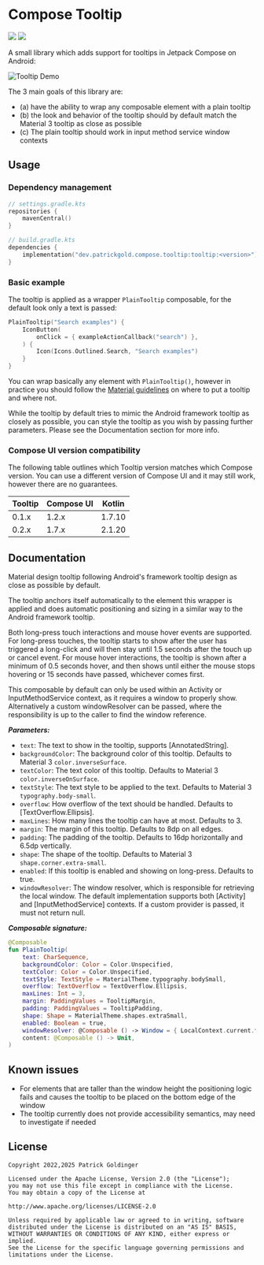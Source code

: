 # Compose Tooltip

[![](https://badgen.net/maven/v/maven-central/dev.patrickgold.compose.tooltip/tooltip)](https://mvnrepository.com/artifact/dev.patrickgold.compose.tooltip/tooltip) ![](https://badgen.net/github/license/patrickgold/compose-tooltip)

A small library which adds support for tooltips in Jetpack Compose on Android:

![Tooltip Demo](.github/compose-tooltip-preview.gif)

The 3 main goals of this library are:
- (a) have the ability to wrap any composable element with a plain tooltip
- (b) the look and behavior of the tooltip should by default match the Material 3 tooltip as close as possible
- (c) The plain tooltip should work in input method service window contexts

## Usage

### Dependency management

```kotlin
// settings.gradle.kts
repositories {
    mavenCentral()
}

// build.gradle.kts
dependencies {
    implementation("dev.patrickgold.compose.tooltip:tooltip:<version>")
}
```

### Basic example

The tooltip is applied as a wrapper `PlainTooltip` composable, for the default look only a text is passed:

```kotlin
PlainTooltip("Search examples") {
    IconButton(
        onClick = { exampleActionCallback("search") },
    ) {
        Icon(Icons.Outlined.Search, "Search examples")
    }
}
```

You can wrap basically any element with `PlainTooltip()`, however in practice you should follow the [Material guidelines](https://m3.material.io/components/tooltips) on where to put a tooltip and where not.

While the tooltip by default tries to mimic the Android framework tooltip as closely as possible, you can style the tooltip as you wish by passing further parameters. Please see the Documentation section for more info.

### Compose UI version compatibility

The following table outlines which Tooltip version matches which Compose version. You can use a different version of Compose UI and it may still work, however there are no guarantees.

| Tooltip | Compose UI | Kotlin |
|---------|------------|--------|
| 0.1.x   | 1.2.x      | 1.7.10 |
| 0.2.x   | 1.7.x      | 2.1.20 |

## Documentation

Material design tooltip following Android's framework tooltip design as close as possible by default.

The tooltip anchors itself automatically to the element this wrapper is applied and does automatic positioning and sizing in a similar way to the Android framework tooltip.

Both long-press touch interactions and mouse hover events are supported. For long-press touches, the tooltip starts to show after the user has triggered a long-click and will then stay until 1.5 seconds after the touch up or cancel event. For mouse hover interactions, the tooltip is shown after a minimum of 0.5 seconds hover, and then shows until either the mouse stops hovering or 15 seconds have passed, whichever comes first.

This composable by default can only be used within an Activity or InputMethodService context, as it requires a window to properly show. Alternatively a custom windowResolver can be passed, where the responsibility is up to the caller to find the window reference.

**_Parameters:_**

- `text`: The text to show in the tooltip, supports [AnnotatedString].
- `backgroundColor`: The background color of this tooltip. Defaults to Material 3 `color.inverseSurface`.
- `textColor`: The text color of this tooltip. Defaults to Material 3 `color.inverseOnSurface`.
- `textStyle`: The text style to be applied to the text. Defaults to Material 3 `typography.body-small`.
- `overflow`: How overflow of the text should be handled. Defaults to [TextOverflow.Ellipsis].
- `maxLines`: How many lines the tooltip can have at most. Defaults to 3.
- `margin`: The margin of this tooltip. Defaults to 8dp on all edges.
- `padding`: The padding of the tooltip. Defaults to 16dp horizontally and 6.5dp vertically.
- `shape`: The shape of the tooltip. Defaults to Material 3 `shape.corner.extra-small`.
- `enabled`: If this tooltip is enabled and showing on long-press. Defaults to true.
- `windowResolver`: The window resolver, which is responsible for retrieving the local window. The default implementation supports both [Activity] and [InputMethodService] contexts. If a custom provider is passed, it must not return null.

**_Composable signature:_**

```kotlin
@Composable
fun PlainTooltip(
    text: CharSequence,
    backgroundColor: Color = Color.Unspecified,
    textColor: Color = Color.Unspecified,
    textStyle: TextStyle = MaterialTheme.typography.bodySmall,
    overflow: TextOverflow = TextOverflow.Ellipsis,
    maxLines: Int = 3,
    margin: PaddingValues = TooltipMargin,
    padding: PaddingValues = TooltipPadding,
    shape: Shape = MaterialTheme.shapes.extraSmall,
    enabled: Boolean = true,
    windowResolver: @Composable () -> Window = { LocalContext.current.findWindow()!! },
    content: @Composable () -> Unit,
)
```

## Known issues

- For elements that are taller than the window height the positioning logic fails and causes the tooltip to be placed on the bottom edge of the window
- The tooltip currently does not provide accessibility semantics, may need to investigate if needed

## License

```
Copyright 2022,2025 Patrick Goldinger

Licensed under the Apache License, Version 2.0 (the "License");
you may not use this file except in compliance with the License.
You may obtain a copy of the License at

http://www.apache.org/licenses/LICENSE-2.0

Unless required by applicable law or agreed to in writing, software
distributed under the License is distributed on an "AS IS" BASIS,
WITHOUT WARRANTIES OR CONDITIONS OF ANY KIND, either express or implied.
See the License for the specific language governing permissions and
limitations under the License.
```
